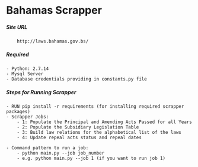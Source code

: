 # Bahamas Scrapper

##### Site URL
        http://laws.bahamas.gov.bs/
##### Required
    - Python: 2.7.14
    - Mysql Server
    - Database credentials providing in constants.py file

##### Steps for Running Scrapper
    - RUN pip install -r requirements (for installing required scrapper packages)
    - Scrapper Jobs:
        - 1: Populate the Principal and Amending Acts Passed for all Years
        - 2: Populate the Subsidiary Legislation Table
        - 3: Build law relations for the alphabetical list of the laws
        - 4: Update repeal acts status and repeal dates
        
    - Command pattern to run a job:
        - python main.py --job job_number
        - e.g. python main.py --job 1 (if you want to run job 1)
        
